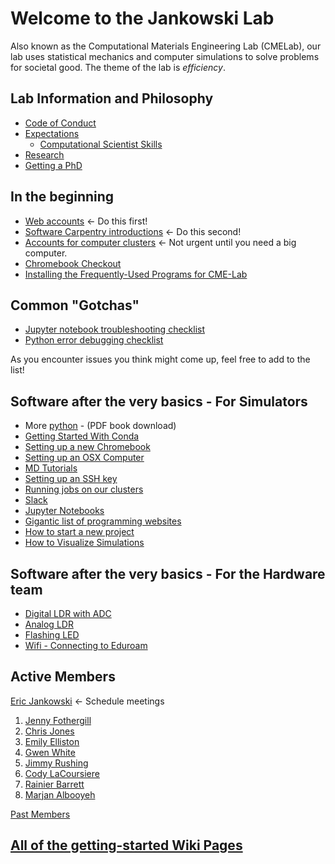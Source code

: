 # Welcome to the Jankowski Lab
Also known as the Computational Materials Engineering Lab (CMELab), our lab uses statistical mechanics and computer simulations to solve problems for societal good. The theme of the lab is *efficiency*.

## Lab Information and Philosophy
* [Code of Conduct](pages/Code_of_Conduct.md)
* [Expectations](pages/Expectations.md)
    * [Computational Scientist Skills](pages/Computational_Scientist_Skills.md)
* [Research](pages/Research.md)
* [Getting a PhD](pages/Getting_a_PhD.md)

## In the beginning
* [Web accounts](pages/Web_accounts.md)  <- Do this first!
* [Software Carpentry introductions](pages/Software_Carpentry_introductions.md)  <- Do this second!
* [Accounts for computer clusters](pages/Accounts_for_computer_clusters.md) <- Not urgent until you need a big computer.
* [Chromebook Checkout](https://docs.google.com/spreadsheets/d/1q09wjk9HKtRtBNhU_heKF84a3awLpIyzw9q8gPIXRqA/edit?usp=sharing)
* [Installing the Frequently-Used Programs for CME-Lab](pages/Installing_the_Frequently-Used_Programs_for_CME-Lab.md)

## Common "Gotchas"
* [Jupyter notebook troubleshooting checklist](pages/jupyter_troubleshooting.md)
* [Python error debugging checklist](pages/python_debugging.md)

As you encounter issues you think might come up, feel free to add to the list!

## Software after the very basics - For Simulators
* More [python](http://bit.ly/2tBTW7W) - (PDF book download)
* [Getting Started With Conda](pages/Getting_Started_With_Conda.md)
* [Setting up a new Chromebook](pages/Setting_up_a_new_Chromebook.md)
* [Setting up an OSX Computer](pages/Setting_up_an_OSX_Computer.md)
* [MD Tutorials](pages/MD_Tutorials.md)
* [Setting up an SSH key](pages/Setting_Up_an_SSH_key.md)
* [Running jobs on our clusters](pages/Running_jobs_on_our_clusters.md)
* [Slack](pages/Slack.md)
* [Jupyter Notebooks](pages/Jupyter_Notebooks.md)
* [Gigantic list of programming websites](https://github.com/sdmg15/Best-websites-a-programmer-should-visit)
* [How to start a new project](pages/How_to_start_a_new_project.md)
* [How to Visualize Simulations](pages/How_to_visualize.md)


## Software after the very basics - For the Hardware team

* [Digital LDR with ADC](https://bitbucket.org/cmelab/raspberry-pi/wiki/Digital%20LDR%20with%20ADC%20Setup)
* [Analog LDR](https://bitbucket.org/cmelab/raspberry-pi/wiki/Analog%20LDR)
* [Flashing LED](https://bitbucket.org/cmelab/raspberry-pi/wiki/Flashing%20LED)
* [Wifi - Connecting to Eduroam](https://bitbucket.org/cmelab/raspberry-pi/wiki/WiFi%20-%20Connecting%20to%20Eduroam)

## Active Members
[Eric Jankowski](pages/Prof_Jankowski.md) <- Schedule meetings

1. [Jenny Fothergill](https://github.com/jennyfothergill)
1. [Chris Jones](https://github.com/chrisjonesBSU)
1. [Emily Elliston](https://github.com/emilyepstein)
1. [Gwen White](https://github.com/gwenwhite)
1. [Jimmy Rushing](https://github.com/JimmyRushing)
1. [Cody LaCoursiere](https://github.com/CodyLacoursiere)
1. [Rainier Barrett](https://github.com/RainierBarrett)
1. [Marjan Albooyeh](https://github.com/marjanAlbouye)

[Past Members](pages/Past_Members.md)

## [All of the getting-started Wiki Pages](pages)
